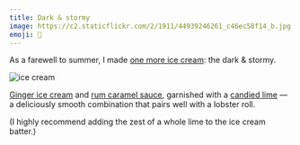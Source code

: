 ```yaml
---
title: Dark & stormy
image: https://c2.staticflickr.com/2/1911/44939246261_c46ec58f14_b.jpg
emoji: 🍨
---
```


As a farewell to summer, I made [one more ice cream](/epicurean/summer-of-ice-cream): the dark & stormy.

<div class="photos">
<img src="https://c2.staticflickr.com/2/1911/44939246261_c46ec58f14_b.jpg" alt="ice cream">
</div>

[Ginger ice cream](https://www.foodnetwork.com/recipes/anne-burrell/ginger-ice-cream-recipe-3381845) and [rum caramel sauce](https://www.epicurious.com/recipes/food/views/spiced-rum-sauce-105704), garnished with a [candied lime](https://www.washingtonpost.com/recipes/candied-key-limes-and-lime-syrup/11132/) &mdash; a deliciously smooth combination that pairs well with a lobster roll.

(I highly recommend adding the zest of a whole lime to the ice cream batter.)
